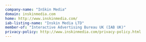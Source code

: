 ```yaml
---
company-name: "InSkin Media"
domain: inskinmedia.com
home: http://www.inskinmedia.com/
iab-listing-name: "Inskin Media LTD"
member-of: "Interactive Advertising Bureau UK (IAB UK)"
privacy-policy: http://www.inskinmedia.com/privacy-policy.html
---
```




